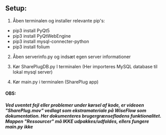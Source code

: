 ## Setup:


1. Åben terminalen og installer relevante pip's: 

- pip3 install PyQt5
- pip3 install PyQtWebEngine
- pip3 install mysql-connecter-python
- pip3 install folium

2. Åben serverinfo.py og indsæt egen server informationer

3. Kør SharePlugDB.py I terminalen (Her importeres MySQL database til lokal mysql server)

4. Kør main.py i terminalen (SharePlug app)

#### OBS: 
##### Ved uventet fejl eller problemer under kørsel af kode, er videoen "SharePlug.mov" vedlagt som ekstramateriale på WiseFlow som dokumentation. Her dokumenteres brugergrænsefladens funktionalitet. Mappen "Ressourcer" må IKKE udpakkes/udfoldes, ellers fungere main.py ikke
